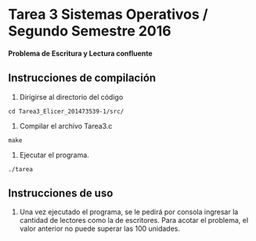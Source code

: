 # Tarea 3 Sistemas Operativos / Segundo Semestre 2016

#### Problema de Escritura y Lectura confluente

## Instrucciones de compilación

1. Dirigirse al directorio del código
```
cd Tarea3_Elicer_201473539-1/src/
```

1. Compilar el archivo Tarea3.c
```
make
```

1. Ejecutar el programa.
```
./tarea
```

## Instrucciones de uso

1. Una vez ejecutado el programa, se le pedirá por consola ingresar la cantidad de lectores como la de escritores. Para acotar el problema, el valor anterior no puede superar las 100 unidades.
